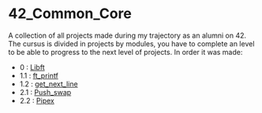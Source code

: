 # 42_Common_Core
A collection of all projects made during my trajectory as an alumni on 42.
The cursus is divided in projects by modules, you have to complete an level to be able to progress to the next level of projects.
In order it was made:

- 0 : [Libft](0_Libft)
- 1.1 : [ft_printf](1.1_ft_printf)
- 1.2 : [get_next_line](1.2_get_next_line)
- 2.1 : [Push_swap](2.1_Push_Swap)
- 2.2 : [Pipex](2.2_Pipex)

